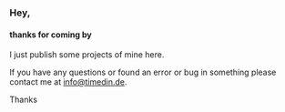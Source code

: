 ### Hey, 
#### thanks for coming by
I just publish some projects of mine here.

If you have any questions or found an error or bug in something please contact me at info@timedin.de.

Thanks
<!---
DE:
Hey, ich bin TimedIn, bin 16 Jahre alt.
Ich bin interessiert in Programmierung, Elektronik, IT- und Netzwerk-Administration und generell Computern.

Ich "lerne" PHP, JAVA, JavaScript, Shell/Bash und jah... Schule halt.

Meine Muttersprache ist Deutsch, ich spreche etwas Englisch.

Emails an:
info@timedin.de

Soziale Medien: 
kommt auf die Plattform an, timedin.de, timedin_de oder timedin-de

!!All repositories are in dev, and probably contain bugs, security issues etc. so this is for demonstration purpuses only!
ENG:
Hey, I'm TimedIn, I'm 16 Years old. 
I'm interrested in programming, electronics and IT-administration.
I'm currently learning more advanced PHP, JAVA, NodeJS and yeah... school stuff.
My mother tongue is german, I speak a little bit of english. 

Emails to:
info@timedin.de



Social Media: 
depends on Platform: timedin.de, timedin_deor timedin-de


me-TimedIn/me-TimedIn is a ✨ special ✨ repository because its `README.md` (this file) appears on your GitHub profile.
You can click the Preview link to take a look at your changes.
--->
